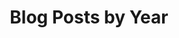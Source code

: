 ---
title: "Blog Posts by Year"
permalink: /blog
layout: archive
author_profile: true
excerpt: These are Sydney's blog posts.
---